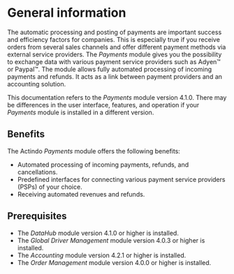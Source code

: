 # General information
The automatic processing and posting of payments are important success and efficiency factors for companies. This is especially true if you receive orders from several sales channels and offer different payment methods via external service providers. The *Payments* module gives you the possibility to exchange data with various payment service providers such as Adyen&trade; or Paypal&trade;. The module allows fully automated processing of incoming payments and refunds.  It acts as a link between payment providers and an accounting solution.      


This documentation refers to the *Payments* module version 4.1.0. There may be differences in the user interface, features, and operation if your *Payments* module is installed in a different version.



## Benefits
The Actindo *Payments* module offers the following benefits:
- Automated processing of incoming payments, refunds, and cancellations.
- Predefined interfaces for connecting various payment service providers (PSPs) of your choice.
- Receiving automated revenues and refunds. 


## Prerequisites
- The *DataHub* module version 4.1.0 or higher is installed.
- The *Global Driver Management* module version 4.0.3 or higher is installed.
- The *Accounting* module version 4.2.1 or higher is installed.
- The *Order Management* module version 4.0.0 or higher is installed.